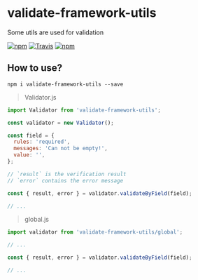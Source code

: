 # validate-framework-utils

Some utils are used for validation

[![npm](https://img.shields.io/npm/v/validate-framework-utils.svg?style=flat-square)](https://www.npmjs.com/package/validate-framework-utils)
[![Travis](https://img.shields.io/travis/MinJieLiu/validate-framework-utils.svg?style=flat-square)](https://travis-ci.org/MinJieLiu/validate-framework-utils)
[![npm](https://img.shields.io/npm/dt/validate-framework-utils.svg?style=flat-square)](https://github.com/MinJieLiu/validate-framework-utils)

## How to use?

    npm i validate-framework-utils --save

> Validator.js

```js
import Validator from 'validate-framework-utils';

const validator = new Validator();

const field = {
  rules: 'required',
  messages: 'Can not be empty!',
  value: '',
};

// `result` is the verification result
// `error` contains the error message

const { result, error } = validator.validateByField(field);

// ...

```

> global.js

```js
import validator from 'validate-framework-utils/global';

// ...

const { result, error } = validator.validateByField(field);

// ...

```
